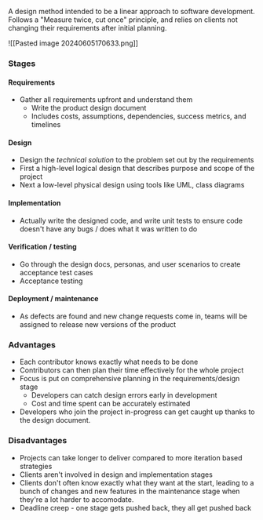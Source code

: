A design method intended to be a linear approach to software development.
Follows a "Measure twice, cut once" principle, and relies on clients not changing their requirements after initial planning.

![[Pasted image 20240605170633.png]]
### Stages
#### Requirements
- Gather all requirements upfront and understand them
	- Write the product design document
	- Includes costs, assumptions, dependencies, success metrics, and timelines
#### Design
- Design the *technical solution* to the problem set out by the requirements
- First a high-level logical design that describes purpose and scope of the project
- Next a low-level physical design using tools like UML, class diagrams
#### Implementation
- Actually write the designed code, and write unit tests to ensure code doesn't have any bugs / does what it was written to do
#### Verification / testing
- Go through the design docs, personas, and user scenarios to create acceptance test cases
- Acceptance testing
#### Deployment / maintenance
- As defects are found and new change requests come in, teams will be assigned to release new versions of the product

### Advantages
- Each contributor knows exactly what needs to be done
- Contributors can then plan their time effectively for the whole project
- Focus is put on comprehensive planning in the requirements/design stage
	- Developers can catch design errors early in development
	- Cost and time spent can be accurately estimated
- Developers who join the project in-progress can get caught up thanks to the design document.

### Disadvantages
- Projects can take longer to deliver compared to more iteration based strategies
- Clients aren't involved in design and implementation stages
- Clients don't often know exactly what they want at the start, leading to a bunch of changes and new features in the maintenance stage when they're a lot harder to accomodate.
- Deadline creep - one stage gets pushed back, they all get pushed back

